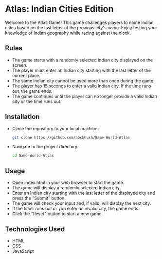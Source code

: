 # Atlas: Indian Cities Edition
Welcome to the Atlas Game! This game challenges players to name Indian cities based on the last letter of the previous city's name. Enjoy testing your knowledge of Indian geography while racing against the clock.

## Rules
- The game starts with a randomly selected Indian city displayed on the screen.
- The player must enter an Indian city starting with the last letter of the current place.
- The same Indian city cannot be used more than once during the game.
- The player has 15 seconds to enter a valid Indian city. If the time runs out, the game ends.
- The game continues until the player can no longer provide a valid Indian city or the time runs out.

## Installation
- Clone the repository to your local machine:
  ```bash
  git clone https://github.com/abckhush/Game-World-Atlas
  ```
- Navigate to the project directory:
  ```bash
  cd Game-World-Atlas
  ```
## Usage
- Open index.html in your web browser to start the game.
- The game will display a randomly selected Indian city.
- Enter an Indian city starting with the last letter of the displayed city and press the "Submit" button.
- The game will check your input and, if valid, will display the next city.
- If the timer runs out or you enter an invalid city, the game ends.
- Click the "Reset" button to start a new game.

## Technologies Used
- HTML
- CSS
- JavaScript